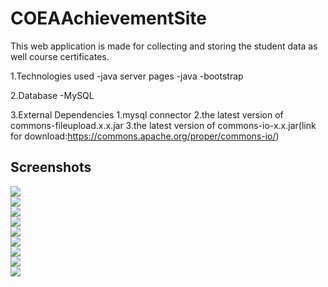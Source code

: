 # COEAAchievementSite

This web application is made for collecting and storing the student data as well course certificates.

1.Technologies used
  -java server pages
  -java
  -bootstrap
  
2.Database
  -MySQL
  
3.External Dependencies
  1.mysql connector
  2.the latest version of commons-fileupload.x.x.jar
  3.the latest version of commons-io-x.x.jar(link for download:https://commons.apache.org/proper/commons-io/)
  
## Screenshots

<img src="https://github.com/komalswami/COEAAchievement/blob/master/ss/p1.png" /> <br>
<img src="https://github.com/komalswami/COEAAchievement/blob/master/ss/p2.png" /> <br>
<img src="https://github.com/komalswami/COEAAchievement/blob/master/ss/p3.png" /> <br>
<img src="https://github.com/komalswami/COEAAchievement/blob/master/ss/p4.png" /> <br>
<img src="https://github.com/komalswami/COEAAchievement/blob/master/ss/p5.png" /> <br>
<img src="https://github.com/komalswami/COEAAchievement/blob/master/ss/p6.png" /> <br>
<img src="https://github.com/komalswami/COEAAchievement/blob/master/ss/p7.png" /> <br>
<img src="https://github.com/komalswami/COEAAchievement/blob/master/ss/p8.png" /> <br>
<img src="https://github.com/komalswami/COEAAchievement/blob/master/ss/p9.png" /> <br>
  
